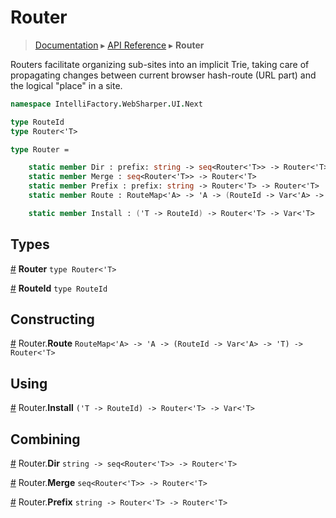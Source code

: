 # Router
> [Documentation](../README.md) ▸ [API Reference](API.md) ▸ **Router**

Routers facilitate organizing sub-sites into an implicit Trie, taking care of
propagating changes between current browser hash-route (URL part) and the logical
"place" in a site.

```fsharp
namespace IntelliFactory.WebSharper.UI.Next

type RouteId
type Router<'T>

type Router =

    static member Dir : prefix: string -> seq<Router<'T>> -> Router<'T>
    static member Merge : seq<Router<'T>> -> Router<'T>
    static member Prefix : prefix: string -> Router<'T> -> Router<'T>
    static member Route : RouteMap<'A> -> 'A -> (RouteId -> Var<'A> -> 'T) -> Router<'T>

    static member Install : ('T -> RouteId) -> Router<'T> -> Var<'T>
```

## Types

<a href="#Router" name="Router">#</a> **Router** `type Router<'T>`

<a href="#RouteId" name="RouteId">#</a> **RouteId** `type RouteId`

## Constructing

<a href="#Route" name="Route">#</a> Router.**Route** `RouteMap<'A> -> 'A -> (RouteId -> Var<'A> -> 'T) -> Router<'T>`

## Using

<a href="#Install" name="Install">#</a> Router.**Install** `('T -> RouteId) -> Router<'T> -> Var<'T>`

## Combining

<a href="#Dir" name="Dir">#</a> Router.**Dir** `string -> seq<Router<'T>> -> Router<'T>`

<a href="#Merge" name="Merge">#</a> Router.**Merge** `seq<Router<'T>> -> Router<'T>`

<a href="#Prefix" name="Prefix">#</a> Router.**Prefix** `string -> Router<'T> -> Router<'T>`

